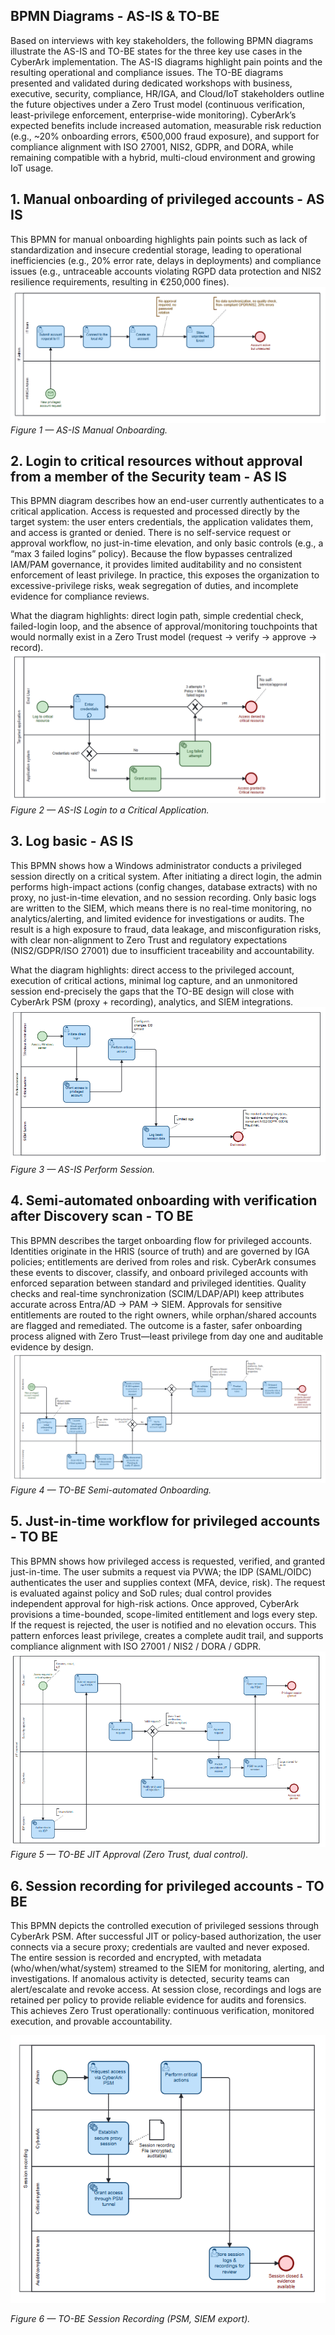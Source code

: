 ## BPMN Diagrams - AS-IS & TO-BE
Based on interviews with key stakeholders, the following BPMN diagrams illustrate the AS-IS and TO-BE states for the three key use cases in the CyberArk implementation. The AS-IS diagrams highlight pain points and the resulting operational and compliance issues. The TO-BE diagrams presented and validated during dedicated workshops with business, executive, security, compliance, HR/IGA, and Cloud/IoT stakeholders outline the future objectives under a Zero Trust model (continuous verification, least-privilege enforcement, enterprise-wide monitoring). CyberArk’s expected benefits include increased automation, measurable risk reduction (e.g., ~20% onboarding errors, €500,000 fraud exposure), and support for compliance alignment with ISO 27001, NIS2, GDPR, and DORA, while remaining compatible with a hybrid, multi-cloud environment and growing IoT usage.
## 1. Manual onboarding of privileged accounts - AS IS
This BPMN for manual onboarding highlights pain points such as lack of standardization and insecure credential storage, leading to operational inefficiencies (e.g., 20% error rate, delays in deployments) and compliance issues (e.g., untraceable accounts violating RGPD data protection and NIS2 resilience requirements, resulting in €250,000 fines).
![image_alt](https://github.com/Kristina-1991/CyberArk-Implementation-Portfolio/blob/588da83d007cd6f27a9058c29dbb38730aec22d4/00_Support-documents/diagrams/Onboarding%20AS%20IS.PNG?=raw=true)
*Figure 1 — AS-IS Manual Onboarding.*


## 2. Login to critical resources without approval from a member of the Security team - AS IS
This BPMN diagram describes how an end-user currently authenticates to a critical application. Access is requested and processed directly by the target system: the user enters credentials, the application validates them, and access is granted or denied. There is no self-service request or approval workflow, no just-in-time elevation, and only basic controls (e.g., a “max 3 failed logins” policy). Because the flow bypasses centralized IAM/PAM governance, it provides limited auditability and no consistent enforcement of least privilege. In practice, this exposes the organization to excessive-privilege risks, weak segregation of duties, and incomplete evidence for compliance reviews.

What the diagram highlights: direct login path, simple credential check, failed-login loop, and the absence of approval/monitoring touchpoints that would normally exist in a Zero Trust model (request → verify → approve → record).
![image_alt](https://github.com/Kristina-1991/CyberArk-Implementation-Portfolio/blob/b9094c9a0be8d8d6625f5168ce65139719ba9988/00_Support-documents/diagrams/Access%20to%20critical%20application%20AS%20IS.PNG?raw=true)
*Figure 2 — AS-IS Login to a Critical Application.*

## 3. Log basic - AS IS
This BPMN shows how a Windows administrator conducts a privileged session directly on a critical system. After initiating a direct login, the admin performs high-impact actions (config changes, database extracts) with no proxy, no just-in-time elevation, and no session recording. Only basic logs are written to the SIEM, which means there is no real-time monitoring, no analytics/alerting, and limited evidence for investigations or audits. The result is a high exposure to fraud, data leakage, and misconfiguration risks, with clear non-alignment to Zero Trust and regulatory expectations (NIS2/GDPR/ISO 27001) due to insufficient traceability and accountability.

What the diagram highlights: direct access to the privileged account, execution of critical actions, minimal log capture, and an unmonitored session end-precisely the gaps that the TO-BE design will close with CyberArk PSM (proxy + recording), analytics, and SIEM integrations.
![image_alt](https://github.com/Kristina-1991/CyberArk-Implementation-Portfolio/blob/b9094c9a0be8d8d6625f5168ce65139719ba9988/00_Support-documents/diagrams/Perform%20session%20AS%20IS.PNG?raw=true)
*Figure 3 — AS-IS Perform Session.*


## 4. Semi-automated onboarding with verification after Discovery scan  - TO BE 
This BPMN describes the target onboarding flow for privileged accounts. Identities originate in the HRIS (source of truth) and are governed by IGA policies; entitlements are derived from roles and risk. CyberArk consumes these events to discover, classify, and onboard privileged accounts with enforced separation between standard and privileged identities. Quality checks and real-time synchronization (SCIM/LDAP/API) keep attributes accurate across Entra/AD → PAM → SIEM. Approvals for sensitive entitlements are routed to the right owners, while orphan/shared accounts are flagged and remediated. The outcome is a faster, safer onboarding process aligned with Zero Trust—least privilege from day one and auditable evidence by design.
![image_alt](https://github.com/Kristina-1991/CyberArk-Implementation-Portfolio/blob/356c60ea1d96c2998cac4df768d25eeb914b865f/00_Support-documents/diagrams/Semi-automated%20onboarding%20TO%20BE.PNG?raw=true)
*Figure 4 — TO-BE Semi-automated Onboarding.*


## 5. Just-in-time workflow for privileged accounts - TO BE 
This BPMN shows how privileged access is requested, verified, and granted just-in-time. The user submits a request via PVWA; the IDP (SAML/OIDC) authenticates the user and supplies context (MFA, device, risk). The request is evaluated against policy and SoD rules; dual control provides independent approval for high-risk actions. Once approved, CyberArk provisions a time-bounded, scope-limited entitlement and logs every step. If the request is rejected, the user is notified and no elevation occurs. This pattern enforces least privilege, creates a complete audit trail, and supports compliance alignment with ISO 27001 / NIS2 / DORA / GDPR.
![image_alt](https://github.com/Kristina-1991/CyberArk-Implementation-Portfolio/blob/356c60ea1d96c2998cac4df768d25eeb914b865f/00_Support-documents/diagrams/JIT%20approval%20TO%20BE.PNG?raw=true)
*Figure 5 — TO-BE JIT Approval (Zero Trust, dual control).*


## 6. Session recording for privileged accounts - TO BE 
This BPMN depicts the controlled execution of privileged sessions through CyberArk PSM. After successful JIT or policy-based authorization, the user connects via a secure proxy; credentials are vaulted and never exposed. The entire session is recorded and encrypted, with metadata (who/when/what/system) streamed to the SIEM for monitoring, alerting, and investigations. If anomalous activity is detected, security teams can alert/escalate and revoke access. At session close, recordings and logs are retained per policy to provide reliable evidence for audits and forensics. This achieves Zero Trust operationally: continuous verification, monitored execution, and provable accountability.

![image_alt](https://github.com/Kristina-1991/CyberArk-Implementation-Portfolio/blob/356c60ea1d96c2998cac4df768d25eeb914b865f/00_Support-documents/diagrams/Session%20recording%20for%20privileged%20accounts%20TO%20BE.PNG?raw=true)

*Figure 6 — TO-BE Session Recording (PSM, SIEM export).*

